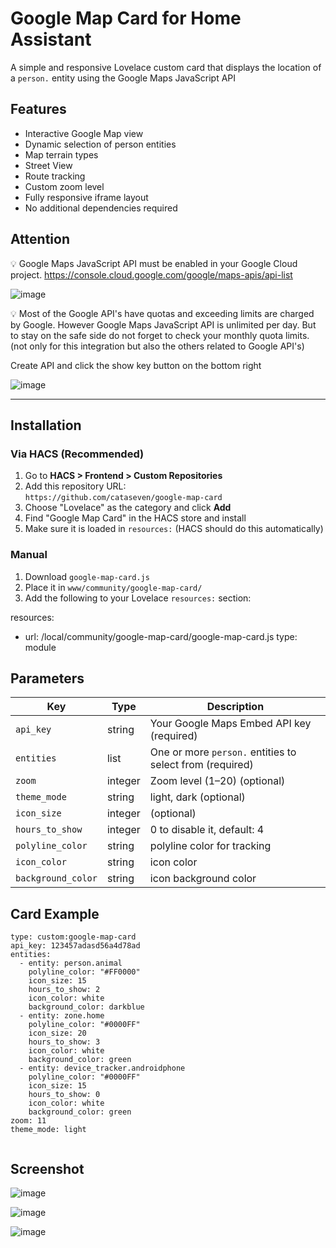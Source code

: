 # Google Map Card for Home Assistant

A simple and responsive Lovelace custom card that displays the location of a `person.` entity using the Google Maps JavaScript API

## Features

- Interactive Google Map view
- Dynamic selection of person entities
- Map terrain types
- Street View
- Route tracking
- Custom zoom level
- Fully responsive iframe layout
- No additional dependencies required

## Attention

💡 Google Maps JavaScript API must be enabled in your Google Cloud project. https://console.cloud.google.com/google/maps-apis/api-list

![image](https://github.com/user-attachments/assets/c1f95159-583d-470e-83b2-4fe48e3110c9)

💡 Most of the Google API's have quotas and exceeding limits are charged by Google. However Google Maps JavaScript API is unlimited per day. But to stay on the safe side do not forget to check your monthly quota limits. (not only for this integration but also the others related to Google API's)

Create API and click the show key button on the bottom right

![image](https://github.com/user-attachments/assets/43354381-7c68-4430-b49d-4e375cdd0f41)


---

## Installation

### Via HACS (Recommended)

1. Go to **HACS > Frontend > Custom Repositories**
2. Add this repository URL:  
   `https://github.com/cataseven/google-map-card`
3. Choose "Lovelace" as the category and click **Add**
4. Find "Google Map Card" in the HACS store and install
5. Make sure it is loaded in `resources:` (HACS should do this automatically)

### Manual

1. Download `google-map-card.js`
2. Place it in `www/community/google-map-card/`
3. Add the following to your Lovelace `resources:` section:

resources:
  - url: /local/community/google-map-card/google-map-card.js
    type: module

## Parameters

| Key        | Type    | Description                                              |
| ---------- | ------- | -------------------------------------------------------- |
| `api_key`  | string  | Your Google Maps Embed API key (required)                |
| `entities` | list    | One or more `person.` entities to select from (required) |
| `zoom`     | integer | Zoom level (1–20) (optional)                             |
| `theme_mode`| string  | light, dark (optional)                                  |
| `icon_size`| integer | (optional)                                               |
| `hours_to_show`| integer | 0 to disable it, default: 4                          |
| `polyline_color`| string  | polyline color for tracking                         |
| `icon_color`| string  | icon color                                              |
| `background_color`| string  | icon background color                             |
## Card Example
```
type: custom:google-map-card
api_key: 123457adasd56a4d78ad
entities:
  - entity: person.animal
    polyline_color: "#FF0000"
    icon_size: 15
    hours_to_show: 2
    icon_color: white
    background_color: darkblue
  - entity: zone.home
    polyline_color: "#0000FF"
    icon_size: 20
    hours_to_show: 3
    icon_color: white
    background_color: green
  - entity: device_tracker.androidphone
    polyline_color: "#0000FF"
    icon_size: 15
    hours_to_show: 0
    icon_color: white
    background_color: green
zoom: 11
theme_mode: light


```

## Screenshot
![image](https://github.com/user-attachments/assets/e6a845a7-caed-4c9e-a101-c62a0f941e0c)

![image](https://github.com/user-attachments/assets/a3a72a88-6799-4c44-ae2c-e9047e7a78c9)

![image](https://github.com/user-attachments/assets/5ddba161-8b22-47d1-a996-b26f92266b00)

